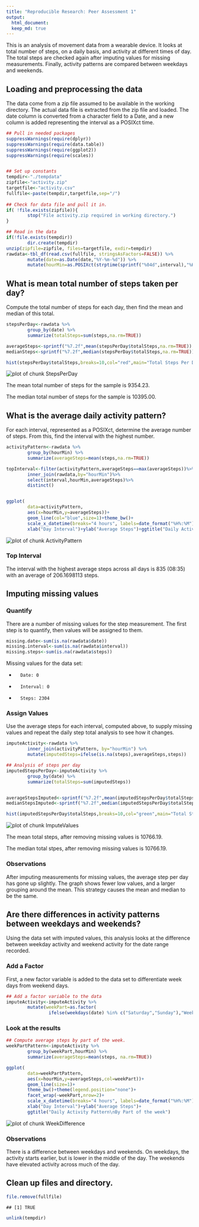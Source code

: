 ```yaml
---
title: "Reproducible Research: Peer Assessment 1"
output: 
  html_document:
  keep_md: true
---
```

This is an analysis of movement data from a wearable device. It looks at total number of steps, on a daily basis, and activity at different times of day. The total steps are checked again after imputing values for missing measurements. Finally, activity patterns are compared between weekdays and weekends.

## Loading and preprocessing the data
The data come from a zip file assumed to be available in the working directory. The actual data file is extracted from the zip file and loaded. The date column is converted from a character field to a Date, and a new column is added representing the interval as a POSIXct time.


```r
## Pull in needed packages
suppressWarnings(require(dplyr))
suppressWarnings(require(data.table))
suppressWarnings(require(ggplot2))
suppressWarnings(require(scales))


## Set up constants
tempdir<-"./tempdata"
zipfile<-"activity.zip"
targetfile<-"activity.csv"
fullfile<-paste(tempdir,targetfile,sep="/")
                 
## Check for data file and pull it in.
if( !file.exists(zipfile)){
        stop("File activity.zip required in working directory.")
}

## Read in the data
if(!file.exists(tempdir))
        dir.create(tempdir)
unzip(zipfile=zipfile, files=targetfile, exdir=tempdir)
rawdata<-tbl_df(read.csv(fullfile, stringsAsFactors=FALSE)) %>%
        mutate(date=as.Date(date,"%Y-%m-%d")) %>%
        mutate(hourMin=as.POSIXct(strptime(sprintf("%04d",interval),"%H%M")))
```


## What is mean total number of steps taken per day?
Compute the total number of steps for each day, then find the mean and median of this total.

```r
stepsPerDay<-rawdata %>%
        group_by(date) %>%
        summarize(totalSteps=sum(steps,na.rm=TRUE))

averageSteps<-sprintf("%7.2f",mean(stepsPerDay$totalSteps,na.rm=TRUE))
medianSteps<-sprintf("%7.2f",median(stepsPerDay$totalSteps,na.rm=TRUE))

hist(stepsPerDay$totalSteps,breaks=10,col="red",main="Total Steps Per Day", xlab="Steps")
```

![plot of chunk StepsPerDay](figure/StepsPerDay-1.png) 


The mean total number of steps for the sample is 9354.23.  

The median total number of steps for the sample is 10395.00.


## What is the average daily activity pattern?
For each interval, represented as a POSIXct, determine the average number of steps. From this, find the interval with the highest number.

```r
activityPattern<-rawdata %>%
        group_by(hourMin) %>%
        summarize(averageSteps=mean(steps,na.rm=TRUE))

topInterval<-filter(activityPattern,averageSteps==max(averageSteps))%>%
        inner_join(rawdata,by="hourMin")%>%
        select(interval,hourMin,averageSteps)%>%
        distinct()


ggplot(
        data=activityPattern, 
        aes(x=hourMin,y=averageSteps))+
        geom_line(col="blue",size=1)+theme_bw()+
        scale_x_datetime(breaks="4 hours", labels=date_format("%H%:%M"))+
        xlab("Day Interval")+ylab("Average Steps")+ggtitle("Daily Activity Pattern")
```

![plot of chunk ActivityPattern](figure/ActivityPattern-1.png) 

### Top Interval
The interval with the highest average steps across all days is 835 (08:35) with an average of 206.1698113 steps.

## Imputing missing values
### Quantify
There are a number of missing values for the step measurement. The first step is to quantify, then values will be assigned to them.

```r
missing.date<-sum(is.na(rawdata$date))
missing.interval<-sum(is.na(rawdata$interval))
missing.steps<-sum(is.na(rawdata$steps))
```

Missing values for the data set:

+       Date: 0

+       Interval: 0

+       Steps: 2304

### Assign Values
Use the average steps for each interval, computed above, to supply missing values and repeat
the daily step total analysis to see how it changes.

```r
imputeActivity<-rawdata %>%
        inner_join(activityPattern, by="hourMin") %>%
        mutate(imputedSteps=ifelse(is.na(steps),averageSteps,steps))

## Analysis of steps per day
imputedStepsPerDay<-imputeActivity %>%
        group_by(date) %>%
        summarize(totalSteps=sum(imputedSteps))


averageStepsImputed<-sprintf("%7.2f",mean(imputedStepsPerDay$totalSteps))
medianStepsImputed<-sprintf("%7.2f",median(imputedStepsPerDay$totalSteps))

hist(imputedStepsPerDay$totalSteps,breaks=10,col="green",main="Total Steps Per Day\nImputed values assigned", xlab="Steps")
```

![plot of chunk ImputeValues](figure/ImputeValues-1.png) 

The mean total steps, after removing missing values is 10766.19.

The median total stpes, after removing missing values is 10766.19.

### Observations
After imputing measurements for missing values, the average step per day has gone up slightly. The graph shows fewer low values, and a larger grouping around the mean. This strategy causes the mean and median to be the same.


## Are there differences in activity patterns between weekdays and weekends?
Using the data set with imputed values, this analysis looks at the difference between weekday activity and weekend activity for the date range recorded.

### Add a Factor
First, a new factor variable is added to the data set to differentiate week days from weekend days.


```r
## Add a factor variable to the data
imputeActivity<-imputeActivity %>%
        mutate(weekPart=as.factor(
                ifelse(weekdays(date) %in% c("Saturday","Sunday"),"Weekend","Weekday")))
```

### Look at the results

```r
## Compute average steps by part of the week.
weekPartPattern<-imputeActivity %>%
        group_by(weekPart,hourMin) %>%
        summarize(averageSteps=mean(steps, na.rm=TRUE))

ggplot(
        data=weekPartPattern, 
        aes(x=hourMin,y=averageSteps,col=weekPart))+
        geom_line(size=1)+
        theme_bw()+theme(legend.position="none")+
        facet_wrap(~weekPart,nrow=2)+
        scale_x_datetime(breaks="4 hours", labels=date_format("%H%:%M"))+
        xlab("Day Interval")+ylab("Average Steps")+
        ggtitle("Daily Activity Pattern\nBy Part of the week")
```

![plot of chunk WeekDifference](figure/WeekDifference-1.png) 

### Observations
There is a difference between weekdays and weekends. On weekdays, the activity starts earlier, but is lower in the middle of the day. The weekends have elevated activity across much of the day.

## Clean up files and directory.

```r
file.remove(fullfile)
```

```
## [1] TRUE
```

```r
unlink(tempdir)
```

